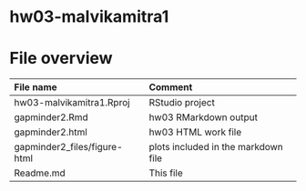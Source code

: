 # hw03-malvikamitra1

# File overview

| File name | Comment |
|:---|:---|
| hw03-malvikamitra1.Rproj | RStudio project |
| gapminder2.Rmd | hw03 RMarkdown output |
| gapminder2.html | hw03 HTML work file |
| gapminder2_files/figure-html | plots included in the markdown file |
| Readme.md | This file |

